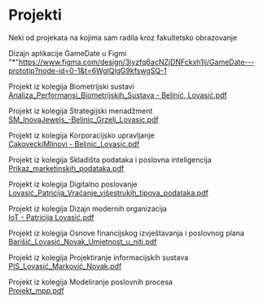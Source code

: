 # Projekti
Neki od projekata na kojima sam radila kroz fakultetsko obrazovanje<br/>

Dizajn aplikacije GameDate u Figmi <br/>
"*"https://www.figma.com/design/3iyzfq6acNZjDNFckxh1lj/GameDate---prototip?node-id=0-1&t=6WglQlgG9kfswgSQ-1

Projekt iz kolegija Biometrijski sustavi<br/>
[Analiza_Performansi_Biometrijskih_Sustava - Belinić, Lovasić.pdf](https://github.com/user-attachments/files/18273508/Analiza_Performansi_Biometrijskih_Sustava.-.Belinic.Lovasic.pdf)

Projekt iz kolegija Strategijski menadžment<br/>
[SM_InovaJewels_-Belinic_Grzelj_Lovasic.pdf](https://github.com/user-attachments/files/18273510/SM_InovaJewels_-Belinic_Grzelj_Lovasic.pdf)

Projekt iz kolegija Korporacijsko upravljanje<br/>
[CakoveckiMlinovi - Belinic_Lovasic.pdf](https://github.com/user-attachments/files/18273514/CakoveckiMlinovi.-.Belinic_Lovasic.pdf)

Projekt iz kolegija Skladišta podataka i poslovna inteligencija<br/>
[Prikaz_marketinskih_podataka.pdf](https://github.com/user-attachments/files/18273520/Prikaz_marketinskih_podataka.pdf)

Projekt iz kolegija Digitalno poslovanje<br/>
[Lovasić_Patricija_Vraćanje_višestrukih_tipova_podataka.pdf](https://github.com/user-attachments/files/18273540/Lovasic_Patricija_Vracanje_visestrukih_tipova_podataka.pdf)

Projekt iz kolegija Dizajn modernih organizacija<br/>
[IoT - Patricija Lovasić.pdf](https://github.com/user-attachments/files/18273586/IoT.-.Patricija.Lovasic.pdf)

Projekt iz kolegija Osnove financijskog izvještavanja i poslovnog plana<br/>
[Barišić_Lovasić_Novak_Umjetnost_u_niti.pdf](https://github.com/user-attachments/files/18273596/Barisic_Lovasic_Novak_Umjetnost_u_niti.pdf)

Projekt iz kolegija Projektiranje informacijskih sustava<br/>
[PIS_Lovasić_Marković_Novak.pdf](https://github.com/user-attachments/files/18277865/PIS_Lovasic_Markovic_Novak.pdf)

Projekt iz kolegija Modeliranje poslovnih procesa <br/>
[Projekt_mpp.pdf](https://github.com/user-attachments/files/18277889/Projekt_mpp.pdf)




